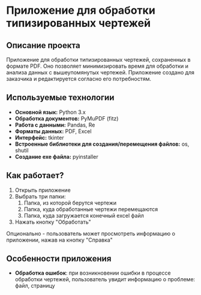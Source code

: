 # Приложение для обработки типизированных чертежей
## Описание проекта
Приложение для обработки типизированных чертежей, сохраненных в формате PDF. Оно позволяет минимизировать время для обработки и анализа данных с вышеупомянутых чертежей. Приложение создано для заказчика и редактируется согласно его потребностям.
## Используемые технологии
- **Основной язык:** Python 3.x
- **Обработка документов:** PyMuPDF (fitz)
- **Работа с данными:** Pandas, Re
- **Форматы данных:** PDF, Excel
- **Интерфейс:** tkinter
- **Встроенные библиотеки для создания/перемещения файлов:** os, shutil
- **Создание exe файла:** pyinstaller
## Как работает?
1. Открыть приложение
2. Выбрать три папки:
   1. Папка, из которой берутся чертежи
   2. Папка, куда обработанные чертежи перемещаются
   3. Папка, куда загружается конечный excel файл
3. Нажать кнопку "Обработать"

Опционально - пользователь может просмотреть информацию о приложении, нажав на кнопку "Справка"
## Особенности приложения
- **Обработка ошибок**: при возникновении ошибки в процессе обработки чертежей, пользователь увидит информацию о проблеме: файл, страницу
